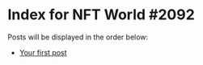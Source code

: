 # Index for NFT World #2092
Posts will be displayed in the order below:

- [Your first post](./001-first.md)

